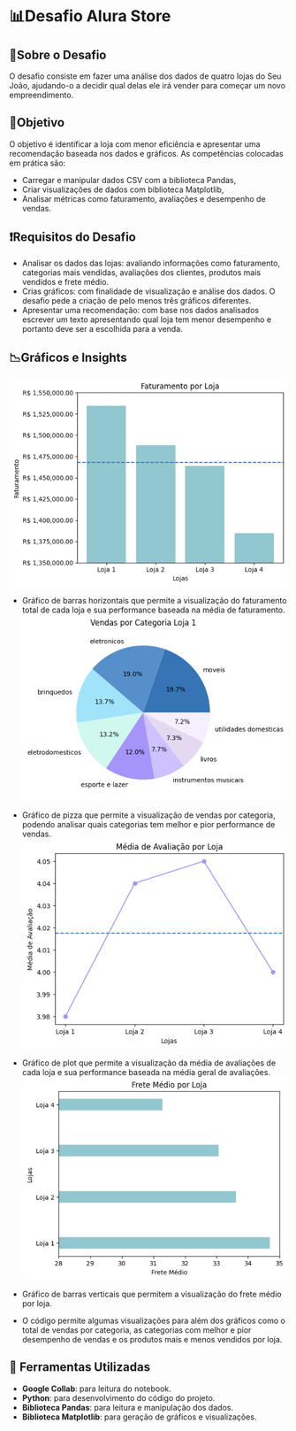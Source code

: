 # 📊Desafio Alura Store

## 📃Sobre o Desafio
O desafio consiste em fazer uma análise dos dados de quatro lojas do Seu João, ajudando-o a decidir qual delas ele irá vender para começar um novo empreendimento. 

## 🎯Objetivo
O objetivo é identificar a loja com menor eficiência e apresentar uma recomendação baseada nos dados e gráficos. As competências colocadas em prática são:
- Carregar e manipular dados CSV com a biblioteca Pandas,
- Criar visualizações de dados com biblioteca Matplotlib,
- Analisar métricas como faturamento, avaliações e desempenho de vendas.

## ❗Requisitos do Desafio
- Analisar os dados das lojas: avaliando informações como faturamento, categorias mais vendidas, avaliações dos clientes, produtos mais vendidos e frete médio.
- Crias gráficos: com finalidade de visualização e análise dos dados. O desafio pede a criação de pelo menos três gráficos diferentes.
- Apresentar uma recomendação: com base nos dados analisados escrever um texto apresentando qual loja tem menor desempenho e portanto deve ser a escolhida para a venda.

## 📉Gráficos e Insights
![Gráfico Faturamento](imagens/faturamento_lojas.png)
- Gráfico de barras horizontais que permite a visualização do faturamento total de cada loja e sua performance baseada na média de faturamento.
![Gráfico Vendas por categoria](imagens/vendas_categoria_loja1.png)
- Gráfico de pizza que permite a visualização de vendas por categoria, podendo analisar quais categorias tem melhor e pior performance de vendas.
![Gráfico Média de Avaliações](imagens/media_avaliação.png)
- Gráfico de plot que permite a visualização da média de avaliações de cada loja e sua performance baseada na média geral de avaliações.
![Gráfico Frete Médio](imagens/frete_medio.png)
- Gráfico de barras verticais que permitem a visualização do frete médio por loja.

- O código permite algumas visualizações para além dos gráficos como o total de vendas por categoria, as categorias com melhor e pior desempenho de vendas e os produtos mais e menos vendidos por loja.

## 🔨 Ferramentas Utilizadas
- **Google Collab**: para leitura do notebook.
- **Python**: para desenvolvimento do código do projeto.
- **Biblioteca Pandas**: para leitura e manipulação dos dados.
- **Biblioteca Matplotlib**: para geração de gráficos e visualizações.
